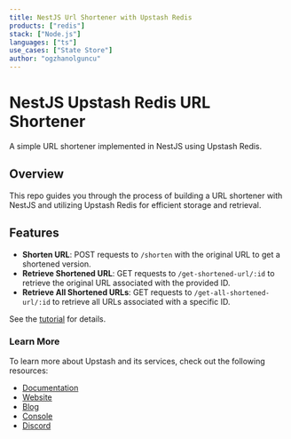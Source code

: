 ```yaml
---
title: NestJS Url Shortener with Upstash Redis
products: ["redis"]
stack: ["Node.js"]
languages: ["ts"]
use_cases: ["State Store"]
author: "ogzhanolguncu"
---
```


# NestJS Upstash Redis URL Shortener

A simple URL shortener implemented in NestJS using Upstash Redis.

## Overview

This repo guides you through the process of building a URL shortener with NestJS and utilizing Upstash Redis for efficient storage and retrieval.

## Features

- **Shorten URL**: POST requests to `/shorten` with the original URL to get a shortened version.
- **Retrieve Shortened URL**: GET requests to `/get-shortened-url/:id` to retrieve the original URL associated with the provided ID.
- **Retrieve All Shortened URLs**: GET requests to `/get-all-shortened-url/:id` to retrieve all URLs associated with a specific ID.


See the <a href="https://upstash.com/blog/nestjs-redis-url-shortener">tutorial</a> for details.

### Learn More

To learn more about Upstash and its services, check out the following resources:

- [Documentation](https://docs.upstash.com)
- [Website](https://upstash.com)
- [Blog](https://upstash.com/blog)
- [Console](https://console.upstash.com)
- [Discord](https://upstash.com/discord)
